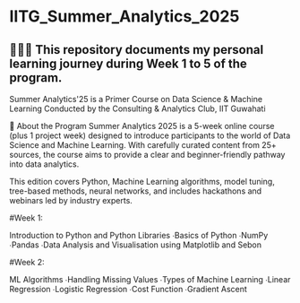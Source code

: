 # IITG_Summer_Analytics_2025

## 👨🏻‍💻 This repository documents my personal learning journey during Week 1 to 5 of the program.

Summer Analytics'25 is a Primer Course on Data Science & Machine Learning
Conducted by the Consulting & Analytics Club, IIT Guwahati

📘 About the Program
Summer Analytics 2025 is a 5-week online course (plus 1 project week) designed to introduce participants to the world of Data Science and Machine Learning. With carefully curated content from 25+ sources, the course aims to provide a clear and beginner-friendly pathway into data analytics.

This edition covers Python, Machine Learning algorithms, model tuning, tree-based methods, neural networks, and includes hackathons and webinars led by industry experts.

#Week 1: 

Introduction to Python and Python Libraries
∙Basics of Python
∙NumPy
∙Pandas
∙Data Analysis and Visualisation using Matplotlib and Sebon


#Week 2:

ML Algorithms
∙Handling Missing Values
∙Types of Machine Learning
∙Linear Regression
∙Logistic Regression
∙Cost Function
∙Gradient Ascent
